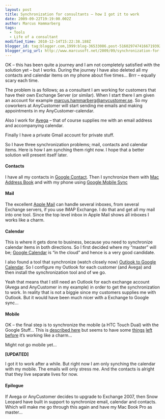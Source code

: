 ```yaml
---
layout: post
title: Synchronization for consultants – how I got it to work
date: 2009-09-22T19:19:00.002Z
author: Marcus Hammarberg
tags:
  - Tools
  - Life of a consultant
modified_time: 2010-12-14T15:22:38.188Z
blogger_id: tag:blogger.com,1999:blog-36533086.post-5160297474166719392
blogger_orig_url: http://www.marcusoft.net/2009/09/synchronization-for-consultants-how-i.html
---
```



OK – this has been quite a journey and I am not completely satisfied
with the solution yet – but I works. During the journey I have also
deleted all my contacts and calendar items on my phone about five times…
Brrr – equally scary each time.

The problem is as follows; as a consultant I am working for customers
that have their own Exchange Server (or similar). When I start there I
am given an account for example <marcus.hammarberg@anycustomer.se>. So
my coworkers at AnyCustomer will start sending me emails and making
appointments in my AnyCustomer-calendar.

Also I work for <a href="http://www.avega.se/" target="_blank">Avega</a>
– that of course supplies me with an email address and accompanying
calendar.

Finally I have a private Gmail account for private stuff.

So I have three synchronization problems; mail, contacts and calendar
items. Here is how I am synching them right now. I hope that a better
solution will present itself later.

#### **Contacts**

I have all my contacts in
<a href="http://www.google.com/contacts" target="_blank">Google
Contact</a>. Then I synchronize them with
<a href="http://support.apple.com/kb/HT2486" target="_blank">Mac Address
Book</a> and with my phone using <a
href="http://www.google.com/support/mobile/bin/answer.py?hl=en&amp;answer=138636"
target="_blank">Google Mobile Sync</a>

#### **Mail**

The excellent
<a href="http://support.apple.com/kb/HT2500" target="_blank">Apple
Mail</a> can handle several inboxes, from several Exchange servers, if
you use IMAP Exchange. I do that and get all my mail into one tool.
Since the top level inbox in Apple Mail shows all inboxes I works like a
charm.

#### Calendar

This is where it gets done to business, because you need to synchronize
calendar items in both directions. So I first decided where my “master”
will be; <a href="http://www.google.com/calendar" target="_blank">Google
Calendar</a> is “in the cloud” and hence is a very good candidate.

I also found a tool that synchronize (watch closely now) <a
href="http://www.google.com/support/mobile/bin/answer.py?hl=en&amp;answer=138636"
target="_blank">Outlook to Google Calendar</a>. So I configure my
Outlook for each customer (and Avega) and then install the
synchronization tool and of we go.

Yeah that means that I still need an Outlook for each exchange account
(Avega and AnyCustomer in my example) in order to get the
synchronization to work. In reality that is not a biggie since my
customers supplies me with Outlook. But it would have been much nicer
with a Exchange to Google sync…

#### Mobile

OK – the final step is to synchronize the mobile (a HTC Touch Dual) with
the Google Stuff… This is <a
href="http://www.google.com/support/mobile/bin/answer.py?hl=en&amp;answer=138636"
target="_blank">described here</a> but seems to have some <a
href="http://www.google.com/support/forum/p/Google+Mobile/thread?tid=493c34793bbff407&amp;hl=en"
target="_blank">things</a> <a
href="http://www.google.com/support/forum/p/Google+Mobile/thread?tid=4801dd2cba81edff&amp;hl=en"
target="_blank">left</a> <a
href="http://www.google.com/support/forum/p/Google+Mobile/thread?tid=3ee4959c6b22532e&amp;hl=en"
target="_blank">before</a> it’s working like a charm…

Might not go mobile yet…

**\[UPDATED\]**

I got it to work after a while. But right now I am only synching the
calendar with my mobile. The emails will only stress me. And the
contacts is alright that they live separate lives for now.

#### Epilogue

If Avega or AnyCustomer decides to upgrade to Exchange 2007, then Snow
Leopard have built in support to synchronize email, calendar and
contacts. Which will make me go through this again and have my Mac Book
Pro as master…
